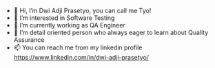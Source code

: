 - 👋 Hi, I’m Dwi Adji Prasetyo, you can call me Tyo!
- 👀 I’m interested in Software Testing
- 🌱 I’m currently working as QA Engineer
- 💞️ I’m detail oriented person who always eager to learn about Quality Assurance
- 📫 You can reach me from my linkedin profile https://www.linkedin.com/in/dwi-adji-prasetyo/

<!---
tyodap/tyodap is a ✨ special ✨ repository because its `README.md` (this file) appears on your GitHub profile.
You can click the Preview link to take a look at your changes.
--->
